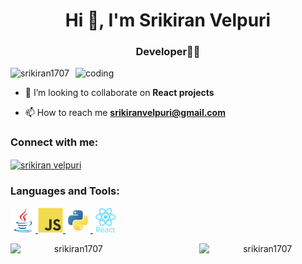 



<h1 align="center">Hi 👋, I'm Srikiran Velpuri</h1>
<h3 align="center">Developer👨‍💻</h3>

<img align="right" alt="coding" width="400" src="https://c.tenor.com/2uyENRmiUt0AAAAC/coding.gif">

<p align="left"> <img src="https://komarev.com/ghpvc/?username=srikiran1707&label=Profile%20views&color=0e75b6&style=flat" alt="srikiran1707" /> </p>

- 👯 I’m looking to collaborate on **React projects**

- 📫 How to reach me **srikiranvelpuri@gmail.com**

<h3 align="left">Connect with me:</h3>
<p align="left">
<a href="https://linkedin.com/in/srikiran-velpuri-913081172" target="blank"><img align="center" src="https://raw.githubusercontent.com/rahuldkjain/github-profile-readme-generator/master/src/images/icons/Social/linked-in-alt.svg" alt="srikiran velpuri" height="30" width="40" /></a>
</p>

<h3 align="left">Languages and Tools:</h3>
<p align="left"> <a href="https://www.java.com" target="_blank" rel="noreferrer"> <img src="https://raw.githubusercontent.com/devicons/devicon/master/icons/java/java-original.svg" alt="java" width="40" height="40"/> </a> <a href="https://developer.mozilla.org/en-US/docs/Web/JavaScript" target="_blank" rel="noreferrer"> <img src="https://raw.githubusercontent.com/devicons/devicon/master/icons/javascript/javascript-original.svg" alt="javascript" width="40" height="40"/> </a> <a href="https://www.python.org" target="_blank" rel="noreferrer"> <img src="https://raw.githubusercontent.com/devicons/devicon/master/icons/python/python-original.svg" alt="python" width="40" height="40"/> </a> <a href="https://reactjs.org/" target="_blank" rel="noreferrer"> <img src="https://raw.githubusercontent.com/devicons/devicon/master/icons/react/react-original-wordmark.svg" alt="react" width="40" height="40"/> </a> </p>

<p align="center" width="100%">
    <img align="left" width="40%" src="https://github-readme-stats.vercel.app/api/top-langs?username=srikiran1707&show_icons=true&locale=en&layout=compact" alt="srikiran1707" />
    <img align="right" width="40%" src="https://github-readme-streak-stats.herokuapp.com/?user=srikiran1707&" alt="srikiran1707" />
</p>

